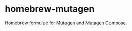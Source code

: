 # homebrew-mutagen

Homebrew formulae for [Mutagen](https://github.com/mutagen-io/mutagen) and
[Mutagen Compose](https://github.com/mutagen-io/mutagen-compose).

